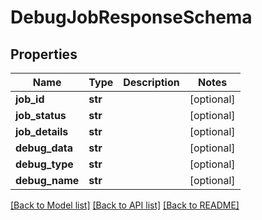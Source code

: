 # DebugJobResponseSchema

## Properties
Name | Type | Description | Notes
------------ | ------------- | ------------- | -------------
**job_id** | **str** |  | [optional] 
**job_status** | **str** |  | [optional] 
**job_details** | **str** |  | [optional] 
**debug_data** | **str** |  | [optional] 
**debug_type** | **str** |  | [optional] 
**debug_name** | **str** |  | [optional] 

[[Back to Model list]](../README.md#documentation-for-models) [[Back to API list]](../README.md#documentation-for-api-endpoints) [[Back to README]](../README.md)


